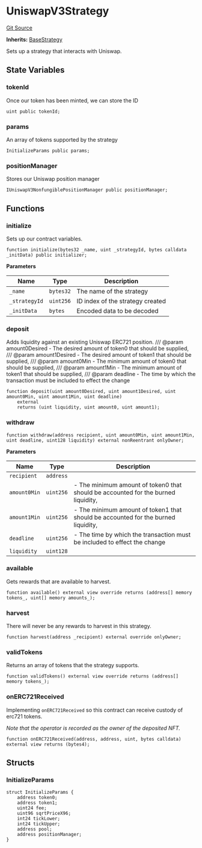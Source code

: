 # UniswapV3Strategy
[Git Source](https://github.com/FloorDAO/floor-v2/blob/c8169a0594ad07a37d169672a50f4155c41be809/src/contracts/strategies/UniswapV3Strategy.sol)

**Inherits:**
[BaseStrategy](/src/contracts/strategies/BaseStrategy.sol/contract.BaseStrategy.md)

Sets up a strategy that interacts with Uniswap.


## State Variables
### tokenId
Once our token has been minted, we can store the ID


```solidity
uint public tokenId;
```


### params
An array of tokens supported by the strategy


```solidity
InitializeParams public params;
```


### positionManager
Stores our Uniswap position manager


```solidity
IUniswapV3NonfungiblePositionManager public positionManager;
```


## Functions
### initialize

Sets up our contract variables.


```solidity
function initialize(bytes32 _name, uint _strategyId, bytes calldata _initData) public initializer;
```
**Parameters**

|Name|Type|Description|
|----|----|-----------|
|`_name`|`bytes32`|The name of the strategy|
|`_strategyId`|`uint256`|ID index of the strategy created|
|`_initData`|`bytes`|Encoded data to be decoded|


### deposit

Adds liquidity against an existing Uniswap ERC721 position.
/// @param amount0Desired - The desired amount of token0 that should be supplied,
/// @param amount1Desired - The desired amount of token1 that should be supplied,
/// @param amount0Min - The minimum amount of token0 that should be supplied,
/// @param amount1Min - The minimum amount of token1 that should be supplied,
/// @param deadline - The time by which the transaction must be included to effect the change


```solidity
function deposit(uint amount0Desired, uint amount1Desired, uint amount0Min, uint amount1Min, uint deadline)
    external
    returns (uint liquidity, uint amount0, uint amount1);
```

### withdraw


```solidity
function withdraw(address recipient, uint amount0Min, uint amount1Min, uint deadline, uint128 liquidity) external nonReentrant onlyOwner;
```
**Parameters**

|Name|Type|Description|
|----|----|-----------|
|`recipient`|`address`||
|`amount0Min`|`uint256`|- The minimum amount of token0 that should be accounted for the burned liquidity,|
|`amount1Min`|`uint256`|- The minimum amount of token1 that should be accounted for the burned liquidity,|
|`deadline`|`uint256`|- The time by which the transaction must be included to effect the change|
|`liquidity`|`uint128`||


### available

Gets rewards that are available to harvest.


```solidity
function available() external view override returns (address[] memory tokens_, uint[] memory amounts_);
```

### harvest

There will never be any rewards to harvest in this strategy.


```solidity
function harvest(address _recipient) external override onlyOwner;
```

### validTokens

Returns an array of tokens that the strategy supports.


```solidity
function validTokens() external view override returns (address[] memory tokens_);
```

### onERC721Received

Implementing `onERC721Received` so this contract can receive custody of erc721 tokens.

*Note that the operator is recorded as the owner of the deposited NFT.*


```solidity
function onERC721Received(address, address, uint, bytes calldata) external view returns (bytes4);
```

## Structs
### InitializeParams

```solidity
struct InitializeParams {
    address token0;
    address token1;
    uint24 fee;
    uint96 sqrtPriceX96;
    int24 tickLower;
    int24 tickUpper;
    address pool;
    address positionManager;
}
```

